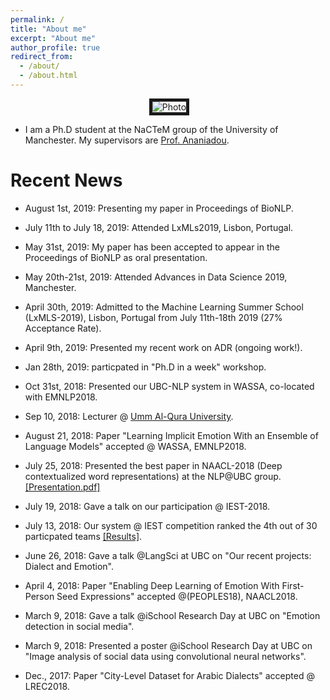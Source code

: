 ```yaml
---
permalink: /
title: "About me"
excerpt: "About me"
author_profile: true
redirect_from: 
  - /about/
  - /about.html
---
```


<p align="center">
  <img src="https://github.com/hasanhuz/halhuzali.github.io/blob/master/files/has_emnlp2018.PNG?raw=true" alt="Photo" border="5"/> 
</p>

* I am a Ph.D student at the NaCTeM group of the University of Manchester. My supervisors are [Prof. Ananiadou](http://www.nactem.ac.uk/staff/sophia.ananiadou/).

# Recent News
* August 1st, 2019: Presenting my paper in Proceedings of BioNLP.
* July 11th to July 18, 2019: Attended LxMLs2019, Lisbon, Portugal.
* May 31st, 2019: My paper has been accepted to appear in the Proceedings of BioNLP as oral presentation.
* May 20th-21st, 2019: Attended Advances in Data Science 2019, Manchester. 
* April 30th, 2019: Admitted to the Machine Learning Summer School (LxMLS-2019), Lisbon, Portugal from July 11th-18th 2019 (27% Acceptance Rate).
* April 9th, 2019: Presented my recent work on ADR (ongoing work!).
* Jan 28th, 2019: particpated in "Ph.D in a week" workshop.
* Oct 31st, 2018: Presented our UBC-NLP system in WASSA, co-located with EMNLP2018.
* Sep 10, 2018: Lecturer @ [Umm Al-Qura University](https://uqu.edu.sa/en/cis).
* August 21, 2018: Paper "Learning Implicit Emotion With an Ensemble of Language Models" accepted @ WASSA, EMNLP2018.
* July 25, 2018: Presented the best paper in NAACL-2018 (Deep contextualized word representations) at the NLP@UBC group. [[Presentation.pdf]](https://github.com/hasanhuz/hasanhuz.github.io/blob/master/files/Elmo_paper_presentation.pdf)
* July 19, 2018: Gave a talk on our participation @ IEST-2018.
* July 13, 2018: Our system @ IEST competition ranked the 4th out of 30 particpated teams [[Results]](http://implicitemotions.wassa2018.com/results/).
* June 26, 2018: Gave a talk @LangSci at UBC on "Our recent projects: Dialect and Emotion". 
* April 4, 2018: Paper "Enabling Deep Learning of Emotion With First-Person Seed Expressions" accepted @(PEOPLES18), NAACL2018. 

* March 9, 2018: Gave a talk @iSchool Research Day at UBC on "Emotion detection in social media".
* March 9, 2018: Presented a poster @iSchool Research Day at UBC on "Image analysis of social data using convolutional neural networks".
* Dec., 2017: Paper "City-Level Dataset for Arabic Dialects" accepted @ LREC2018.
